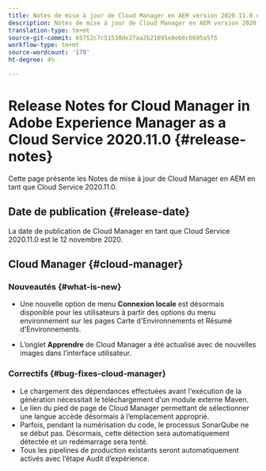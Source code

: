 ```yaml
---
title: Notes de mise à jour de Cloud Manager en AEM version 2020.11.0 du Cloud Service
description: Notes de mise à jour de Cloud Manager en AEM version 2020.11.0 du Cloud Service
translation-type: tm+mt
source-git-commit: 65752c7c51538de27aa2b21695e8eb6c6695a5f5
workflow-type: tm+mt
source-wordcount: '179'
ht-degree: 4%

---
```



# Release Notes for Cloud Manager in Adobe Experience Manager as a Cloud Service 2020.11.0 {#release-notes}

Cette page présente les Notes de mise à jour de Cloud Manager en AEM en tant que Cloud Service 2020.11.0.

## Date de publication {#release-date}

La date de publication de Cloud Manager en tant que Cloud Service 2020.11.0 est le 12 novembre 2020.

## Cloud Manager {#cloud-manager}

### Nouveautés {#what-is-new}

* Une nouvelle option de menu **Connexion locale** est désormais disponible pour les utilisateurs à partir des options du menu environnement sur les pages Carte d&#39;Environnements et Résumé d&#39;Environnements.

* L’onglet **Apprendre** de Cloud Manager a été actualisé avec de nouvelles images dans l’interface utilisateur.

### Correctifs {#bug-fixes-cloud-manager}

* Le chargement des dépendances effectuées avant l&#39;exécution de la génération nécessitait le téléchargement d&#39;un module externe Maven.
* Le lien du pied de page de Cloud Manager permettant de sélectionner une langue accède désormais à l’emplacement approprié.
* Parfois, pendant la numérisation du code, le processus SonarQube ne se début pas. Désormais, cette détection sera automatiquement détectée et un redémarrage sera tenté.
* Tous les pipelines de production existants seront automatiquement activés avec l’étape Audit d’expérience.
